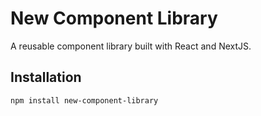 # New Component Library

A reusable component library built with React and NextJS.

## Installation

```bash
npm install new-component-library
```
